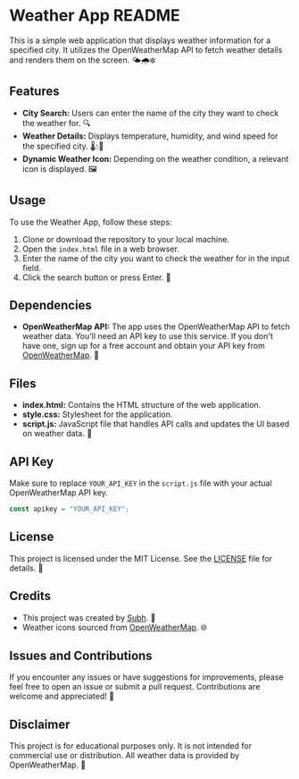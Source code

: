 # Weather App README

This is a simple web application that displays weather information for a specified city. It utilizes the OpenWeatherMap API to fetch weather details and renders them on the screen. 🌤️🌧️❄️

## Features

- **City Search:** Users can enter the name of the city they want to check the weather for. 🔍
- **Weather Details:** Displays temperature, humidity, and wind speed for the specified city. 🌡️💧💨
- **Dynamic Weather Icon:** Depending on the weather condition, a relevant icon is displayed. 🖼️

## Usage

To use the Weather App, follow these steps:

1. Clone or download the repository to your local machine.
2. Open the `index.html` file in a web browser.
3. Enter the name of the city you want to check the weather for in the input field.
4. Click the search button or press Enter. 🚀

## Dependencies

- **OpenWeatherMap API:** The app uses the OpenWeatherMap API to fetch weather data. You'll need an API key to use this service. If you don't have one, sign up for a free account and obtain your API key from [OpenWeatherMap](https://openweathermap.org/api). 🔑

## Files

- **index.html:** Contains the HTML structure of the web application.
- **style.css:** Stylesheet for the application.
- **script.js:** JavaScript file that handles API calls and updates the UI based on weather data. 📄

## API Key

Make sure to replace `YOUR_API_KEY` in the `script.js` file with your actual OpenWeatherMap API key.

```javascript
const apikey = "YOUR_API_KEY";
```

## License

This project is licensed under the MIT License. See the [LICENSE](LICENSE) file for details. 📜

## Credits

- This project was created by [Subh](https://github.com/SubhCodes). 🙌
- Weather icons sourced from [OpenWeatherMap](https://openweathermap.org/weather-conditions). 🌐

## Issues and Contributions

If you encounter any issues or have suggestions for improvements, please feel free to open an issue or submit a pull request. Contributions are welcome and appreciated! 🤝

## Disclaimer

This project is for educational purposes only. It is not intended for commercial use or distribution. All weather data is provided by OpenWeatherMap. 🚧